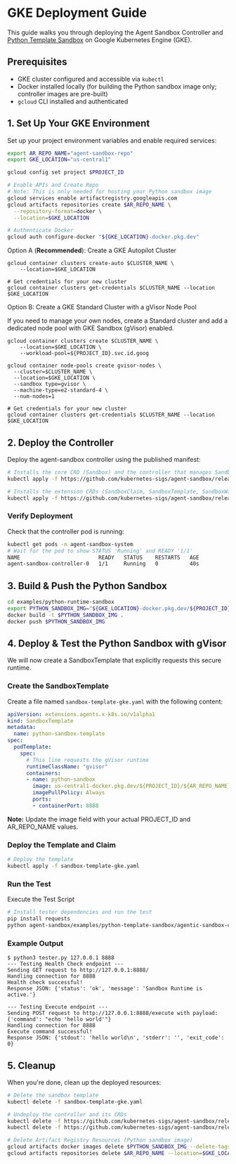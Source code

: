# GKE Deployment Guide

This guide walks you through deploying the Agent Sandbox Controller and [Python Template Sandbox](examples/python-template-sandbox) on Google Kubernetes Engine (GKE).

## Prerequisites

- GKE cluster configured and accessible via `kubectl`
- Docker installed locally (for building the Python sandbox image only; controller images are pre-built)
- `gcloud` CLI installed and authenticated

## 1. Set Up Your GKE Environment

Set up your project environment variables and enable required services:

```bash
export AR_REPO_NAME="agent-sandbox-repo"
export GKE_LOCATION="us-central1"

gcloud config set project $PROJECT_ID

# Enable APIs and Create Repo
# Note: This is only needed for hosting your Python sandbox image
gcloud services enable artifactregistry.googleapis.com
gcloud artifacts repositories create $AR_REPO_NAME \
  --repository-format=docker \
  --location=$GKE_LOCATION

# Authenticate Docker
gcloud auth configure-docker "${GKE_LOCATION}-docker.pkg.dev"
```

Option A (**Recommended**): Create a GKE Autopilot Cluster
```
gcloud container clusters create-auto $CLUSTER_NAME \
    --location=$GKE_LOCATION

# Get credentials for your new cluster
gcloud container clusters get-credentials $CLUSTER_NAME --location $GKE_LOCATION
```

Option B: Create a GKE Standard Cluster with a gVisor Node Pool

If you need to manage your own nodes, create a Standard cluster and add a dedicated node pool with GKE Sandbox (gVisor) enabled.
```
gcloud container clusters create $CLUSTER_NAME \
    --location=$GKE_LOCATION \
    --workload-pool=${PROJECT_ID}.svc.id.goog

gcloud container node-pools create gvisor-nodes \
  --cluster=$CLUSTER_NAME \
  --location=$GKE_LOCATION \
  --sandbox type=gvisor \
  --machine-type=e2-standard-4 \
  --num-nodes=1

# Get credentials for your new cluster
gcloud container clusters get-credentials $CLUSTER_NAME --location $GKE_LOCATION
```

## 2. Deploy the Controller

Deploy the agent-sandbox controller using the published manifest:

```bash
# Installs the core CRD (Sandbox) and the controller that manages Sandbox resources.
kubectl apply -f https://github.com/kubernetes-sigs/agent-sandbox/releases/download/v0.1.0-rc.0/manifest.yaml

# Installs the extension CRDs (SandboxClaim, SandboxTemplate, SandboxWarmPool) and grants the necessary RBAC permissions to the main controller for managing them.
kubectl apply -f https://github.com/kubernetes-sigs/agent-sandbox/releases/download/v0.1.0-rc.0/extensions.yaml
```

### Verify Deployment

Check that the controller pod is running:

```bash
kubectl get pods -n agent-sandbox-system
# Wait for the pod to show STATUS 'Running' and READY '1/1'
NAME                         READY   STATUS    RESTARTS   AGE
agent-sandbox-controller-0   1/1     Running   0          40s
```

## 3. Build & Push the Python Sandbox

```bash
cd examples/python-runtime-sandbox
export PYTHON_SANDBOX_IMG="${GKE_LOCATION}-docker.pkg.dev/${PROJECT_ID}/${AR_REPO_NAME}/sandbox-runtime:latest"
docker build -t $PYTHON_SANDBOX_IMG .
docker push $PYTHON_SANDBOX_IMG
```

## 4. Deploy & Test the Python Sandbox with gVisor

We will now create a SandboxTemplate that explicitly requests this secure runtime.

### Create the SandboxTemplate

Create a file named `sandbox-template-gke.yaml` with the following content:

```yaml
apiVersion: extensions.agents.x-k8s.io/v1alpha1
kind: SandboxTemplate
metadata:
  name: python-sandbox-template
spec:
  podTemplate:
    spec:
      # This line requests the gVisor runtime
      runtimeClassName: "gvisor"
      containers:
      - name: python-sandbox
        image: us-central1-docker.pkg.dev/${PROJECT_ID}/${AR_REPO_NAME}/sandbox-runtime:latest
        imagePullPolicy: Always
        ports:
        - containerPort: 8888
```

**Note:** Update the image field with your actual PROJECT_ID and AR_REPO_NAME values.


### Deploy the Template and Claim

```bash
# Deploy the template
kubectl apply -f sandbox-template-gke.yaml
```

### Run the Test

Execute the Test Script
```bash
# Install tester dependencies and run the test
pip install requests
python agent-sandbox/examples/python-template-sandbox/agentic-sandbox-client/test_client.py
```

### Example Output

```
$ python3 tester.py 127.0.0.1 8888
--- Testing Health Check endpoint ---
Sending GET request to http://127.0.0.1:8888/
Handling connection for 8888
Health check successful!
Response JSON: {'status': 'ok', 'message': 'Sandbox Runtime is active.'}

--- Testing Execute endpoint ---
Sending POST request to http://127.0.0.1:8888/execute with payload: {'command': "echo 'hello world'"}
Handling connection for 8888
Execute command successful!
Response JSON: {'stdout': 'hello world\n', 'stderr': '', 'exit_code': 0}
```

## 5. Cleanup

When you're done, clean up the deployed resources:

```bash
# Delete the sandbox template
kubectl delete -f sandbox-template-gke.yaml

# Undeploy the controller and its CRDs
kubectl delete -f https://github.com/kubernetes-sigs/agent-sandbox/releases/download/v0.1.0-rc.0/extensions.yaml
kubectl delete -f https://github.com/kubernetes-sigs/agent-sandbox/releases/download/v0.1.0-rc.0/manifest.yaml

# Delete Artifact Registry Resources (Python sandbox image)
gcloud artifacts docker images delete $PYTHON_SANDBOX_IMG --delete-tags --quiet
gcloud artifacts repositories delete $AR_REPO_NAME --location=$GKE_LOCATION --quiet
```
